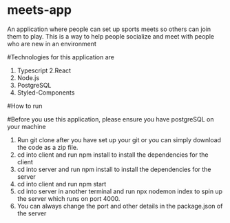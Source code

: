 # meets-app
An application where people can set up sports meets so others can join them to play. 
This is a way to help people socialize and meet with people who are new in an environment


#Technologies for this application are
1. Typescript
2.React
3. Node.js
4. PostgreSQL
5. Styled-Components

#How to run

#Before you use this application, please ensure you have postgreSQL on your machine

1. Run git clone after you have set up your git or you can simply download the code as a zip file.
2. cd into client and run npm install to install the dependencies for the client
3. cd into server and run npm install to install the dependencies for the server
4. cd into client and run npm start
5. cd into server in another terminal and run npx nodemon index to spin up the server which runs on port 4000.
6. You can always change the port and other details in the package.json of the server
